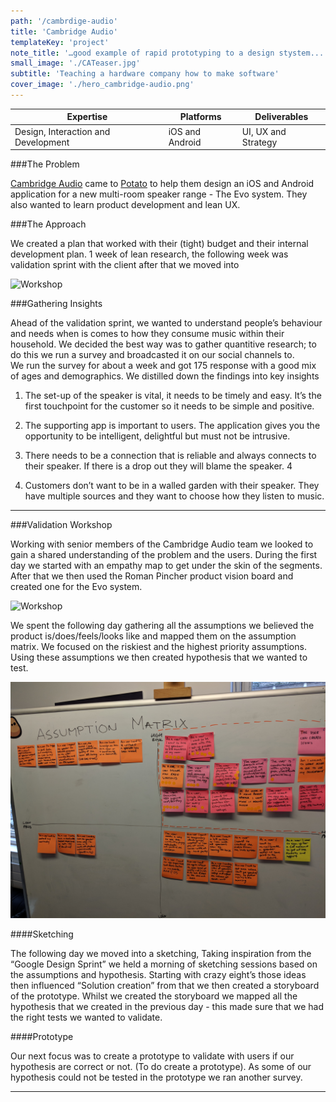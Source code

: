 ```yaml
---
path: '/cambrdige-audio'
title: 'Cambridge Audio'
templateKey: 'project'
note_title: '…good example of rapid prototyping to a design stystem...'
small_image: './CATeaser.jpg'
subtitle: 'Teaching a hardware company how to make software'
cover_image: './hero_cambridge-audio.png'
---
```


| Expertise        | Platforms           | Deliverables  |
| ------------- |-------------          | -----|            
| Design, Interaction and Development     | iOS and Android         | UI, UX and Strategy           |

###The Problem

[Cambridge Audio](https://www.cambridgeaudio.com/gbr/en) came to [Potato]() to help them design an iOS and Android application for a new multi-room speaker range - The Evo system. They also wanted to learn product development and lean UX.


###The Approach

We created a plan that worked with their (tight) budget and their internal development plan.
1 week of lean research, the following week was validation sprint with the client after that we moved into

![Workshop](cambrdige_audio_workshop.png)

###Gathering Insights 

Ahead of the validation sprint, we wanted to understand people’s behaviour and needs when is comes to how they consume music within their household. We decided the best way was to gather quantitive research; to do this we run a survey and broadcasted it on our social channels to.  
We run the survey for about a week and got 175 response with a good mix of ages and demographics.  We distilled down the findings into key insights 


1. The set-up of the speaker is vital, it needs to be timely and easy. It’s the first touchpoint for the customer so it needs to be simple and positive. 

2. The supporting app is important to users. The application gives you the opportunity to be intelligent, delightful but must not be intrusive. 

3. There needs to be a connection that is reliable and always connects to their speaker. If there is a drop out they will blame the speaker. 4
4. Customers don’t want to be in a walled garden with their speaker. They have multiple sources and they want to choose how they listen to music.

---

###Validation Workshop 


Working with senior members of the Cambridge Audio team we looked to gain a shared understanding of the problem and the users. During the first day we started with an empathy map to get under the skin of the segments. After that we then used the Roman Pincher product vision board and created one for the Evo system. 

![Workshop](cambrdige_audio_workshop.png)

We spent the following day gathering all the assumptions we believed the product is/does/feels/looks like and mapped them on the assumption matrix. We focused on the riskiest and the highest priority assumptions. Using these assumptions we then created hypothesis that we wanted to test.   

![Assumption Matrix](cambridge_audio_assumption_matrix.jpg)

####Sketching

The following day we moved into a sketching,  Taking inspiration from the “Google Design Sprint” we held a morning of sketching sessions based on the assumptions and hypothesis. Starting with crazy eight’s those ideas then influenced “Solution creation” from that we then created a storyboard of the prototype. Whilst we created the storyboard we mapped all the hypothesis that we created in the previous day - this made sure that we had the right tests we wanted to validate. 

####Prototype 

Our next focus was to create a prototype to validate with users if our hypothesis are correct or not. (To do create a prototype). As some of our hypothesis could not be tested in the prototype we ran another survey.

---

